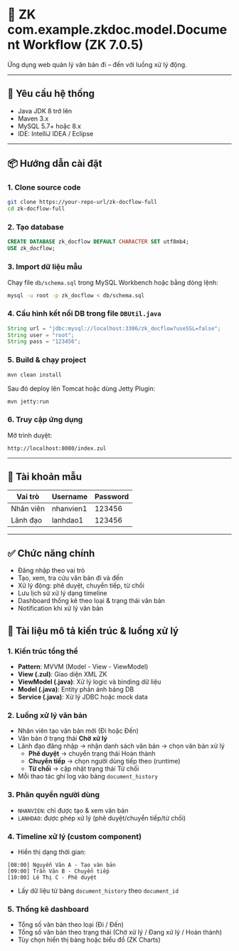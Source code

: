# 📘 ZK com.example.zkdoc.model.Document Workflow (ZK 7.0.5)

Ứng dụng web quản lý văn bản đi – đến với luồng xử lý động.

---

## 🚀 Yêu cầu hệ thống

- Java JDK 8 trở lên
- Maven 3.x
- MySQL 5.7+ hoặc 8.x
- IDE: IntelliJ IDEA / Eclipse

---

## 📦 Hướng dẫn cài đặt

### 1. Clone source code
```bash
git clone https://your-repo-url/zk-docflow-full
cd zk-docflow-full
```

### 2. Tạo database
```sql
CREATE DATABASE zk_docflow DEFAULT CHARACTER SET utf8mb4;
USE zk_docflow;
```

### 3. Import dữ liệu mẫu
Chạy file `db/schema.sql` trong MySQL Workbench hoặc bằng dòng lệnh:
```bash
mysql -u root -p zk_docflow < db/schema.sql
```

### 4. Cấu hình kết nối DB trong file `DBUtil.java`
```java
String url = "jdbc:mysql://localhost:3306/zk_docflow?useSSL=false";
String user = "root";
String pass = "123456";
```

### 5. Build & chạy project
```bash
mvn clean install
```

Sau đó deploy lên Tomcat hoặc dùng Jetty Plugin:
```bash
mvn jetty:run
```

### 6. Truy cập ứng dụng
Mở trình duyệt:
```
http://localhost:8080/index.zul
```

---

## 🔐 Tài khoản mẫu
| Vai trò     | Username     | Password |
|-------------|--------------|----------|
| Nhân viên   | nhanvien1    | 123456   |
| Lãnh đạo    | lanhdao1     | 123456   |

---

## ✅ Chức năng chính

- Đăng nhập theo vai trò
- Tạo, xem, tra cứu văn bản đi và đến
- Xử lý động: phê duyệt, chuyển tiếp, từ chối
- Lưu lịch sử xử lý dạng timeline
- Dashboard thống kê theo loại & trạng thái văn bản
- Notification khi xử lý văn bản


## 🧭 Tài liệu mô tả kiến trúc & luồng xử lý

### 1. Kiến trúc tổng thể
- **Pattern**: MVVM (Model - View - ViewModel)
- **View (.zul)**: Giao diện XML ZK
- **ViewModel (.java)**: Xử lý logic và binding dữ liệu
- **Model (.java)**: Entity phản ánh bảng DB
- **Service (.java)**: Xử lý JDBC hoặc mock data

### 2. Luồng xử lý văn bản
- Nhân viên tạo văn bản mới (Đi hoặc Đến)
- Văn bản ở trạng thái **Chờ xử lý**
- Lãnh đạo đăng nhập → nhận danh sách văn bản → chọn văn bản xử lý
    - **Phê duyệt** → chuyển trạng thái Hoàn thành
    - **Chuyển tiếp** → chọn người dùng tiếp theo (runtime)
    - **Từ chối** → cập nhật trạng thái Từ chối
- Mỗi thao tác ghi log vào bảng `document_history`

### 3. Phân quyền người dùng
- `NHANVIEN`: chỉ được tạo & xem văn bản
- `LANHDAO`: được phép xử lý (phê duyệt/chuyển tiếp/từ chối)

### 4. Timeline xử lý (custom component)
- Hiển thị dạng thời gian:
```
[08:00] Nguyễn Văn A - Tạo văn bản
[09:00] Trần Văn B - Chuyển tiếp
[10:00] Lê Thị C - Phê duyệt
```
- Lấy dữ liệu từ bảng `document_history` theo `document_id`

### 5. Thống kê dashboard
- Tổng số văn bản theo loại (Đi / Đến)
- Tổng số văn bản theo trạng thái (Chờ xử lý / Đang xử lý / Hoàn thành)
- Tùy chọn hiển thị bảng hoặc biểu đồ (ZK Charts)


